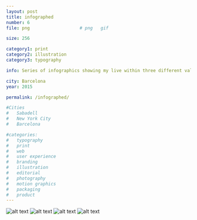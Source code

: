 ```yaml
---
layout: post
title: infographed
number: 6
file: png					# png	gif

size: 256

category1: print
category2: illustration
category3: typography

info: Series of infographics showing my live within three different values, day, week & year. The first illustration is a metaphorical portrait of myself. 

city: Barcelona
year: 2015

permalink: /infographed/

#Cities
#	Sabadell
#	New York City
#	Barcelona

#categories:
#	typography
#	print
#	web
#	user experience
#	branding
#	illustration
#	editorial
#	photography
#	motion graphics
#	packaging
#	product
---
```


![alt text][img1]
![alt text][img2]
![alt text][img3]
![alt text][img4] 

[img1]: /img/proj/proj6_img1.png
[img2]: /img/proj/proj6_img2.png
[img3]: /img/proj/proj6_img3.png
[img4]: /img/proj/proj6_img4.png

